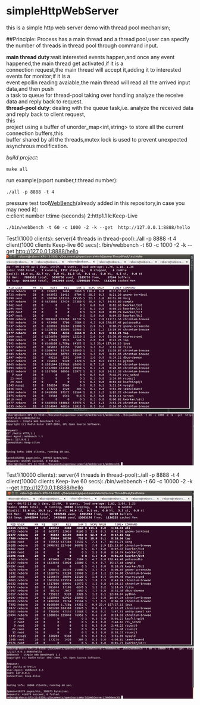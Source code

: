 
# simpleHttpWebServer
this is a simple http web server demo with  thread pool mechanism;

##Principle:
Process has a main thread and a thread pool,user can specify the number of threads in thread pool through command input.


**main thread duty**:wait interested events happen,and once any event happened,the main thread get activated,if it is a<br/>
                 connection request,the main thread will accept it,adding it to interested events for monitor;if it is a<br/>
                 event epollin reading avaiable,the main thread will read all the arrived input data,and then push<br/> 
                 a task to queue for thread-pool taking over handling analyze the receive data and reply back to request.<br/>
**thread-pool duty**:
                 dealing with the queue task,i.e. analyze the received data and reply back to client request,<br/> this  
                 project using a buffer of unorder_map<int,string> to store all the current connection buffers,this<br/> 
                 buffer shared by all the threads,mutex lock  is used to prevent unexpected asynchrous modification.<br/>


*build project*:
```
make all
```

run example(p:port number,t:thread number):
```
./all -p 8888 -t 4
```

pressure test tool[WebBench](https://github.com/linyacool/WebBench)(already added in this repository,in case you may need it):<br/>
c:client number t:time (seconds) 2:http1.1 k:Keep-Live
```
./bin/webbench -t 60 -c 1000 -2 -k --get  http://127.0.0.1:8888/hello
```

Test1(1000 clients):
server(4 threads in thread-pool):./all -p 8888 -t 4
client(1000 clients Keep-live 60 secs):./bin/webbench -t 60 -c 1000 -2 -k --get  http://127.0.0.1:8888/hello
![alt text](https://github.com/anson0/simpleHttpWebServer/blob/master/cpuUseageMemory.png)
![alt text](https://github.com/anson0/simpleHttpWebServer/blob/master/toolResult.png)

Test1(10000 clients):
server(4 threads in thread-pool):./all -p 8888 -t 4
client(10000 clients Keep-live 60 secs):./bin/webbench -t 60 -c 10000 -2 -k --get  http://127.0.0.1:8888/hello
![alt text](https://github.com/anson0/simpleHttpWebServer/blob/master/memoryCpuUsage2.png)
![alt text](https://github.com/anson0/simpleHttpWebServer/blob/master/toolResult2.png)





 



